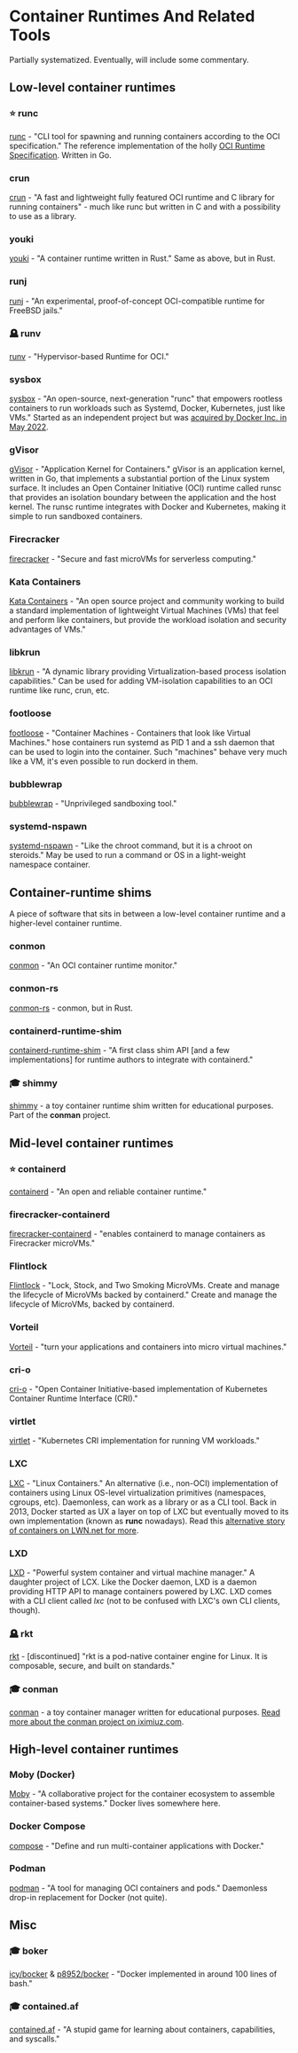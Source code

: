 # Container Runtimes And Related Tools

Partially systematized. Eventually, will include some commentary.


## Low-level container runtimes

### ⭐ runc

<a href="https://github.com/opencontainers/runc">runc</a> - "CLI tool for spawning and running containers according to the OCI specification." The reference implementation of the holly <a href="https://github.com/opencontainers/runtime-spec">OCI Runtime Specification</a>. Written in Go.

### crun

<a href="https://github.com/containers/crun">crun</a> - "A fast and lightweight fully featured OCI runtime and C library for running containers" - much like runc but written in C and with a possibility to use as a library.

### youki

<a href="https://github.com/containers/youki">youki</a> - "A container runtime written in Rust." Same as above, but in Rust.

### runj

<a href="https://github.com/samuelkarp/runj">runj</a> - "An experimental, proof-of-concept OCI-compatible runtime for FreeBSD jails."

### 🪦 runv

<a href="https://github.com/hyperhq/runv">runv</a> - "Hypervisor-based Runtime for OCI."

### sysbox

<a href="https://github.com/nestybox/sysbox">sysbox</a> - "An open-source, next-generation "runc" that empowers rootless containers to run workloads such as Systemd, Docker, Kubernetes, just like VMs." Started as an independent project but was <a href="https://www.docker.com/blog/docker-advances-container-isolation-and-workloads-with-acquisition-of-nestybox/">acquired by Docker Inc. in May 2022</a>.

### gVisor

<a href="https://github.com/google/gvisor">gVisor</a> - "Application Kernel for Containers." gVisor is an application kernel, written in Go, that implements a substantial portion of the Linux system surface. It includes an Open Container Initiative (OCI) runtime called runsc that provides an isolation boundary between the application and the host kernel. The runsc runtime integrates with Docker and Kubernetes, making it simple to run sandboxed containers.

### Firecracker

<a href="https://github.com/firecracker-microvm/firecracker">firecracker</a> - "Secure and fast microVMs for serverless computing."

### Kata Containers

<a href="https://github.com/kata-containers/kata-containers">Kata Containers</a> - "An open source project and community working to build a standard implementation of lightweight Virtual Machines (VMs) that feel and perform like containers, but provide the workload isolation and security advantages of VMs."

### libkrun

<a href="https://github.com/containers/libkrun">libkrun</a> - "A dynamic library providing Virtualization-based process isolation capabilities." Can be used for adding VM-isolation capabilities to an OCI runtime like runc, crun, etc.

### footloose

<a href="https://github.com/weaveworks/footloose">footloose</a> - "Container Machines - Containers that look like Virtual Machines." hose containers run systemd as PID 1 and a ssh daemon that can be used to login into the container. Such "machines" behave very much like a VM, it's even possible to run dockerd in them.

### bubblewrap

<a href="https://github.com/containers/bubblewrap">bubblewrap</a> - "Unprivileged sandboxing tool."

### systemd-nspawn

<a href="https://github.com/systemd/systemd/blob/main/src/nspawn/nspawn.c">systemd-nspawn</a> - "Like the chroot command, but it is a chroot on steroids." May be used to run a command or OS in a light-weight namespace container.


## Container-runtime shims

A piece of software that sits in between a low-level container runtime and a higher-level container runtime.

### conmon

<a href="https://github.com/containers/conmon">conmon</a> - "An OCI container runtime monitor."

### conmon-rs

<a href="https://github.com/containers/conmon-rs">conmon-rs</a> - conmon, but in Rust.

### containerd-runtime-shim

<a href="https://github.com/containerd/containerd/blob/main/runtime/v2/README.md">containerd-runtime-shim</a> - "A first class shim API [and a few implementations] for runtime authors to integrate with containerd."

### 🎓 shimmy

<a href="https://github.com/iximiuz/shimmy">shimmy</a> - a toy container runtime shim written for educational purposes. Part of the **conman** project.


## Mid-level container runtimes

### ⭐ containerd

<a href="https://github.com/containerd/containerd">containerd</a> - "An open and reliable container runtime."

### firecracker-containerd

<a href="https://github.com/firecracker-microvm/firecracker-containerd">firecracker-containerd</a> - "enables containerd to manage containers as Firecracker microVMs."

### Flintlock

<a href="https://github.com/weaveworks-liquidmetal/flintlock">Flintlock</a> - "Lock, Stock, and Two Smoking MicroVMs. Create and manage the lifecycle of MicroVMs backed by containerd." Create and manage the lifecycle of MicroVMs, backed by containerd.

### Vorteil

<a href="https://github.com/direktiv/vorteil">Vorteil</a> - "turn your applications and containers into micro virtual machines."

### cri-o

<a href="https://github.com/cri-o/cri-o">cri-o</a> - "Open Container Initiative-based implementation of Kubernetes Container Runtime Interface (CRI)."

### virtlet

<a href="https://github.com/Mirantis/virtlet">virtlet</a> - "Kubernetes CRI implementation for running VM workloads."

### LXC

<a href="https://github.com/lxc/lxc">LXC</a> - "Linux Containers." An alternative (i.e., non-OCI) implementation of containers using Linux OS-level virtualization primitives (namespaces, cgroups, etc). Daemonless, can work as a library or as a CLI tool. Back in 2013, Docker started as UX a layer on top of LXC but eventually moved to its own implementation (known as **runc** nowadays). Read this <a href="https://lwn.net/Articles/907613/">alternative story of containers on LWN.net for more</a>.

### LXD

<a href="https://github.com/lxc/lxd">LXD</a> - "Powerful system container and virtual machine manager." A daughter project of LCX. Like the Docker daemon, LXD is a daemon providing HTTP API to manage containers powered by LXC. LXD comes with a CLI client called _lxc_ (not to be confused with LXC's own CLI clients, though).

### 🪦 rkt

<a href="https://github.com/rkt/rkt">rkt</a> - [discontinued] "rkt is a pod-native container engine for Linux. It is composable, secure, and built on standards."

### 🎓 conman

<a href="https://github.com/iximiuz/conman">conman</a> - a toy container manager written for educational purposes. <a href="https://iximiuz.com/en/series/implementing-container-manager/">Read more about the conman project on iximiuz.com</a>.


## High-level container runtimes

### Moby (Docker)

<a href="https://github.com/moby/moby">Moby</a> - "A collaborative project for the container ecosystem to assemble container-based systems." Docker lives somewhere here.

### Docker Compose

<a href="https://github.com/docker/compose">compose</a> - "Define and run multi-container applications with Docker."

### Podman

<a href="https://github.com/containers/podman">podman</a> - "A tool for managing OCI containers and pods." Daemonless drop-in replacement for Docker (not quite).


## Misc

### 🎓 boker

<a href="https://github.com/icy/bocker">icy/bocker</a> & <a href="https://github.com/p8952/bocker">p8952/bocker</a> - "Docker implemented in around 100 lines of bash."

### 🎓 contained.af

<a href="https://github.com/genuinetools/contained.af">contained.af</a> - "A stupid game for learning about containers, capabilities, and syscalls."
